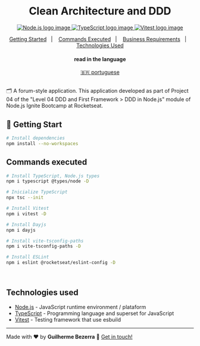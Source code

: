 <h1 align="center">
    <br>
    Clean Architecture and DDD
</h1>

<p align="center">
  <a href="https://nodejs.org">
    <img alt="Node.js logo image" src="https://img.shields.io/badge/node.js-v20.11.0-43853D?style=flat&logo=node.js&logoColor=white&labelColor=43853D&color=5a5a5a">
  </a>

  <a href="https://www.typescriptlang.org">
    <img alt="TypeScript logo image" src="https://img.shields.io/badge/typescript-007acc?style=flat&logo=typescript&logoColor=white">
  </a>

  <a href="https://vitest.dev" alt="Vitest - Testing framework that use esbuild">
    <img alt="Vitest logo image" src="https://img.shields.io/badge/Vitest-FFA116?style=flat&logo=vitest&logoColor=white"  />
  </a>
</p>

<p align="center">
    <a href="#start" alt="Getting Started">Getting Started</a>&nbsp;&nbsp;&nbsp;|&nbsp;&nbsp;&nbsp;
    <a href="#commands" alt="Commands executed">Commands Executed</a>&nbsp;&nbsp;&nbsp;|&nbsp;&nbsp;&nbsp;
    <a href="#business" alt="Business requirements">Business Requirements</a>&nbsp;&nbsp;&nbsp;|&nbsp;&nbsp;&nbsp;
    <a href="#technologies" alt="Technologies used">Technologies Used</a>
</p>

<div align="center">
  <h4 align="center">read in the language</h4>
  <a href="https://github.com/gbdsantos/ignite/blob/master/nodejs/04-clean-ddd/README.pt-BR.md" hreflang="pt-br" alt="pt-br">🇧🇷 portuguese
  </a>
</div>

<br>

🗂️ A forum-style application.
This application developed as part of Project 04 of the "Level 04 DDD and First Framework > DDD in Node.js" module of Node.js Ignite Bootcamp at Rocketseat.

## 🚀 Getting Start <a name = "start"></a>

```bash
# Install dependencies
npm install --no-workspaces
```

## Commands executed <a name = "commands"></a>

```bash
# Install TypeScript, Node.js types
npm i typescript @types/node -D

# Inicialize TypeScript
npx tsc --init

# Install Vitest
npm i vitest -D

# Install Dayjs
npm i dayjs

# Install vite-tsconfig-paths
npm i vite-tsconfig-paths -D

# Install ESLint
npm i eslint @rocketseat/eslint-config -D
```

<br>

## Technologies used <a name="technologies"></a>

- [Node.js](https://nodejs.org "Node.js") - JavaScript runtime environment / plataform
- [TypeScript](https://www.typescriptlang.org "TypeScript") - Programming language and superset for JavaScript
- [Vitest](https://vitest.dev "Vitest - Testing framework that use esbuild") - Testing framework that use esbuild

---

Made with ♥ by **Guilherme Bezerra** 👋 [Get in touch!](https://www.linkedin.com/in/gbdsantos)
